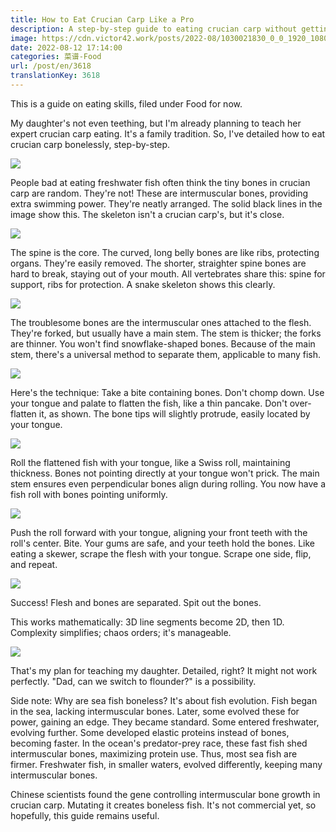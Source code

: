 ```yaml
---
title: How to Eat Crucian Carp Like a Pro
description: A step-by-step guide to eating crucian carp without getting any bones stuck.
image: https://cdn.victor42.work/posts/2022-08/1030021830_0_0_1920_1080_1920x0_80_0_0_2c6e125e2a3534f8cc770412475ee843.jpg
date: 2022-08-12 17:14:00
categories: 菜谱-Food
url: /post/en/3618
translationKey: 3618
---
```


This is a guide on eating skills, filed under Food for now.

My daughter's not even teething, but I'm already planning to teach her expert crucian carp eating. It's a family tradition. So, I've detailed how to eat crucian carp bonelessly, step-by-step.

![](https://cdn.victor42.work/posts/2022-08/v2-1577d379f772963560850076d2e1638b_r.jpg)

People bad at eating freshwater fish often think the tiny bones in crucian carp are random. They're not! These are intermuscular bones, providing extra swimming power. They're neatly arranged. The solid black lines in the image show this. The skeleton isn't a crucian carp's, but it's close.

![](https://cdn.victor42.work/posts/2022-08/bone.jpg)

The spine is the core. The curved, long belly bones are like ribs, protecting organs. They're easily removed. The shorter, straighter spine bones are hard to break, staying out of your mouth. All vertebrates share this: spine for support, ribs for protection. A snake skeleton shows this clearly.

![](https://cdn.victor42.work/posts/2022-08/v2-e6ea7be67c1abe4ac14d89bcbfe95922_1440w.jpg)

The troublesome bones are the intermuscular ones attached to the flesh. They're forked, but usually have a main stem. The stem is thicker; the forks are thinner. You won't find snowflake-shaped bones. Because of the main stem, there's a universal method to separate them, applicable to many fish.

![](https://cdn.victor42.work/posts/2022-08/b233-htwhfzs0673179.jpg)

Here's the technique: Take a bite containing bones. Don't chomp down. Use your tongue and palate to flatten the fish, like a thin pancake. Don't over-flatten it, as shown. The bone tips will slightly protrude, easily located by your tongue.

![](https://cdn.victor42.work/posts/2022-08/pandan-swiss-roll-mykitchen101-feature-1280x720.jpg)

Roll the flattened fish with your tongue, like a Swiss roll, maintaining thickness. Bones not pointing directly at your tongue won't prick. The main stem ensures even perpendicular bones align during rolling. You now have a fish roll with bones pointing uniformly.

![](https://cdn.victor42.work/posts/2022-08/yuan_17922def90dcab62299f1ed2e4c8bd4e.jpg)

Push the roll forward with your tongue, aligning your front teeth with the roll's center. Bite. Your gums are safe, and your teeth hold the bones. Like eating a skewer, scrape the flesh with your tongue. Scrape one side, flip, and repeat.

![](https://cdn.victor42.work/posts/2022-08/1030021830_0_0_1920_1080_1920x0_80_0_0_2c6e125e2a3534f8cc770412475ee843.jpg)

Success! Flesh and bones are separated. Spit out the bones.

This works mathematically: 3D line segments become 2D, then 1D. Complexity simplifies; chaos orders; it's manageable.

![](https://cdn.victor42.work/posts/2022-08/8a2abc28ab7f4e8db49f033b4dfed41e.jpg)

That's my plan for teaching my daughter. Detailed, right? It might not work perfectly. "Dad, can we switch to flounder?" is a possibility.

Side note: Why are sea fish boneless? It's about fish evolution. Fish began in the sea, lacking intermuscular bones. Later, some evolved these for power, gaining an edge. They became standard. Some entered freshwater, evolving further. Some developed elastic proteins instead of bones, becoming faster. In the ocean's predator-prey race, these fast fish shed intermuscular bones, maximizing protein use. Thus, most sea fish are firmer. Freshwater fish, in smaller waters, evolved differently, keeping many intermuscular bones.

Chinese scientists found the gene controlling intermuscular bone growth in crucian carp. Mutating it creates boneless fish. It's not commercial yet, so hopefully, this guide remains useful.
